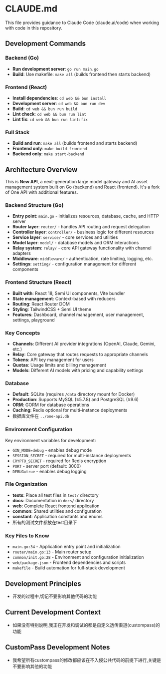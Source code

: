 # CLAUDE.md

This file provides guidance to Claude Code (claude.ai/code) when working with code in this repository.

## Development Commands

### Backend (Go)
- **Run development server**: `go run main.go`
- **Build**: Use makefile: `make all` (builds frontend then starts backend)

### Frontend (React)
- **Install dependencies**: `cd web && bun install`
- **Development server**: `cd web && bun run dev`
- **Build**: `cd web && bun run build`
- **Lint check**: `cd web && bun run lint`
- **Lint fix**: `cd web && bun run lint:fix`

### Full Stack
- **Build and run**: `make all` (builds frontend and starts backend)
- **Frontend only**: `make build-frontend`
- **Backend only**: `make start-backend`

## Architecture Overview

This is **New API**, a next-generation large model gateway and AI asset management system built on Go (backend) and React (frontend). It's a fork of One API with additional features.

### Backend Structure (Go)
- **Entry point**: `main.go` - initializes resources, database, cache, and HTTP server
- **Router layer**: `router/` - handles API routing and request delegation
- **Controller layer**: `controller/` - business logic for different resources
- **Service layer**: `service/` - core services and utilities
- **Model layer**: `model/` - database models and ORM interactions
- **Relay system**: `relay/` - core API gateway functionality with channel adapters
- **Middleware**: `middleware/` - authentication, rate limiting, logging, etc.
- **Settings**: `setting/` - configuration management for different components

### Frontend Structure (React)
- **Built with**: React 18, Semi UI components, Vite bundler
- **State management**: Context-based with reducers
- **Routing**: React Router DOM
- **Styling**: TailwindCSS + Semi UI theme
- **Features**: Dashboard, channel management, user management, settings, playground

### Key Concepts
- **Channels**: Different AI provider integrations (OpenAI, Claude, Gemini, etc.)
- **Relay**: Core gateway that routes requests to appropriate channels
- **Tokens**: API key management for users
- **Quotas**: Usage limits and billing management
- **Models**: Different AI models with pricing and capability settings

### Database
- **Default**: SQLite (requires `/data` directory mount for Docker)
- **Production**: Supports MySQL (≥5.7.8) and PostgreSQL (≥9.6)
- **ORM**: GORM for database operations
- **Caching**: Redis optional for multi-instance deployments
- 数据库文件在 `../one-api.db`

### Environment Configuration
Key environment variables for development:
- `GIN_MODE=debug` - enables debug mode
- `SESSION_SECRET` - required for multi-instance deployments
- `CRYPTO_SECRET` - required for Redis encryption
- `PORT` - server port (default: 3000)
- `DEBUG=true` - enables debug logging

### File Organization
- **tests**: Place all test files in `test/` directory
- **docs**: Documentation in `docs/` directory
- **web**: Complete React frontend application
- **common**: Shared utilities and configuration
- **constant**: Application constants and enums
- 所有的测试文件都放在test目录下

### Key Files to Know
- `main.go:34` - Application entry point and initialization
- `router/main.go:13` - Main router setup
- `common/init.go:28` - Environment and configuration initialization
- `web/package.json` - Frontend dependencies and scripts
- `makefile` - Build automation for full-stack development

## Development Principles
- 开发的过程中,切记不要影响其他代码的功能

## Current Development Context
- 如果没有特别说明,我正在开发和调试的都是自定义透传渠道(custompass)的功能

## CustomPass Development Notes
- 我希望所有custompass的修改都应该在不入侵公共代码的前提下进行,关键是不要影响其他的功能
